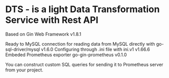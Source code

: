 # DTS - is a light Data Transformation Service with Rest API

Based on Gin Web Framework v1.8.1

Ready to MySQL connection for reading data from MySQL directly with go-sql-driver/mysql v1.6.0
Configuring through .ini file with ini.v1 v1.66.6
Embeded Prometheus exporter go-gin-prometheus v0.1.0

You can construct custom SQL queries for sending it to Prometheus server from your project.
